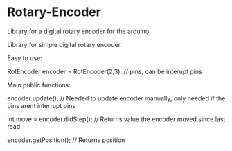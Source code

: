 # Rotary-Encoder
Library for a digital rotary encoder for the arduino

Library for simple digital rotary encoder.

Easy to use:

RotEncoder encoder = RotEncoder(2,3); // pins, can be interupt pins

Main public functions:

  encoder.update();   //  Needed to update encoder manually, only needed if the pins arent interrupt pins
  
  int move = encoder.didStep();   // Returns value the encoder moved since last read
  
  encoder.getPosition();    //  Returns position
